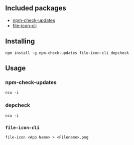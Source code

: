 ## Included packages

- [npm-check-updates](https://www.npmjs.com/package/npm-check-updates)
- [file-icon-cli](https://www.npmjs.com/package/file-icon-cli)


## Installing


```shell
npm install -g npm-check-updates file-icon-cli depcheck
```


## Usage

### npm-check-updates

```shell
ncu -i
```

### depcheck

```shell
ncu -i
```


### `file-icon-cli`

```shell
file-icon <App Name> > <Filename>.png
```
